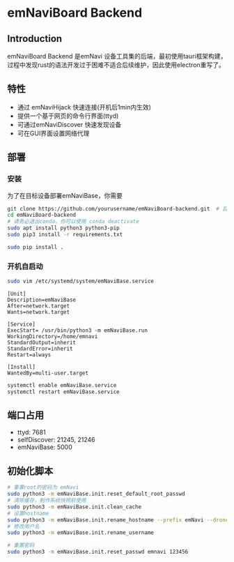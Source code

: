 # emNaviBoard Backend
## Introduction

emNaviBoard Backend 是emNavi 设备工具集的后端，最初使用tauri框架构建，过程中发现rust的语法开发过于困难不适合后续维护，因此使用electron重写了。

## 特性

- 通过 emNaviHijack 快速连接(开机后1min内生效)
- 提供一个基于网页的命令行界面(ttyd)
- 可通过emNaviDiscover 快速发现设备
- 可在GUI界面设置网络代理


## 部署
### 安装

为了在目标设备部署emNaviBase，你需要

```bash
git clone https://github.com/yourusername/emNaviBoard-backend.git  # 目前是私有仓库
cd emNaviBoard-backend
# 请务必退出conda，你可以使用 conda deactivate
sudo apt install python3 python3-pip
sudo pip3 install -r requirements.txt

sudo pip install .
```

### 开机自启动



```bash
sudo vim /etc/systemd/system/emNaviBase.service
```

```
[Unit]
Description=emNaviBase
After=network.target
Wants=network.target

[Service]
ExecStart= /usr/bin/python3 -m emNaviBase.run
WorkingDirectory=/home/emnavi
StandardOutput=inherit
StandardError=inherit
Restart=always

[Install]
WantedBy=multi-user.target
```

```bash
systemctl enable emNaviBase.service 
systemctl restart emNaviBase.service 
```

## 端口占用

- ttyd: 7681
- selfDiscover:  21245, 21246
- emNaviBase: 5000


## 初始化脚本


```bash
# 重置root的密码为 emNavi
sudo python3 -m emNaviBase.init.reset_default_root_passwd
# 清除缓存，制作系统快照前使用
sudo python3 -m emNaviBase.init.clean_cache
# 设置hostname
sudo python3 -m emNaviBase.init.rename_hostname --prefix emNavi --drone_type X280 --custom_id 1
# 修改用户名
sudo python3 -m emNaviBase.init.rename_username 

# 重置密码
sudo python3 -m emNaviBase.init.reset_passwd emnavi 123456


```

> 

<!-- 
## Todo
### emcode

为了上emcode仅在ttyd的环境中生效，需要在 `/etc/bash.bashrc` 的末尾增加
```bash
if [[ "$TTYD_SESSION" == "true" ]]; then
    alias emcode='run emcode'
fi
```

### ttyd 
使用 7681 端口 
 -->



